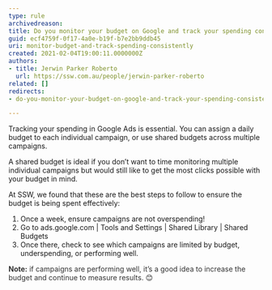 ```yaml
---
type: rule
archivedreason: 
title: Do you monitor your budget on Google and track your spending consistently?
guid: ecf4759f-0f17-4a0e-b19f-b7e2bb9ddb45
uri: monitor-budget-and-track-spending-consistently
created: 2021-02-04T19:00:11.0000000Z
authors:
- title: Jerwin Parker Roberto
  url: https://ssw.com.au/people/jerwin-parker-roberto
related: []
redirects:
- do-you-monitor-your-budget-on-google-and-track-your-spending-consistently

---
```


Tracking your spending in Google Ads is essential. You can assign a daily budget to each individual campaign, or use shared budgets across multiple campaigns.

<!--endintro-->

A shared budget is ideal if you don’t want to time monitoring multiple individual campaigns but would still like to get the most clicks possible with your budget in mind.

At SSW, we found that these are the best steps to follow to ensure the budget is being spent effectively:



1. Once a week, ensure campaigns are not overspending!
2. Go to ads.google.com | Tools and Settings | Shared Library | Shared Budgets
3. Once there, check to see which campaigns are limited by budget, underspending, or performing well.


<font color="#333333"> <b>Note&#58;</b> if campaigns are performing well, it’s a good idea to increase the budget and continue to measure results. &#128522;
</font>

